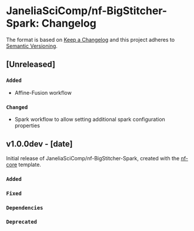 # JaneliaSciComp/nf-BigStitcher-Spark: Changelog

The format is based on [Keep a Changelog](https://keepachangelog.com/en/1.0.0/)
and this project adheres to [Semantic Versioning](https://semver.org/spec/v2.0.0.html).

## [Unreleased]

### `Added`

- Affine-Fusion workflow

### `Changed`

- Spark workflow to allow setting additional spark configuration properties


## v1.0.0dev - [date]

Initial release of JaneliaSciComp/nf-BigStitcher-Spark, created with the [nf-core](https://nf-co.re/) template.

### `Added`

### `Fixed`

### `Dependencies`

### `Deprecated`
